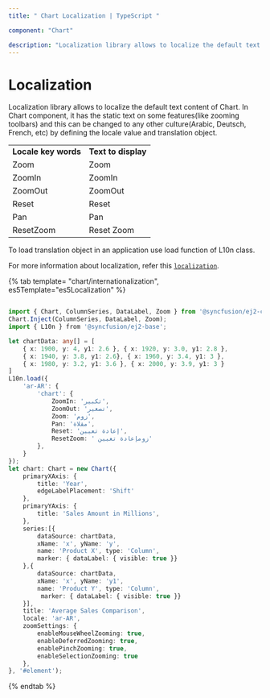 ```yaml
---
title: " Chart Localization | TypeScript "

component: "Chart"

description: "Localization library allows to localize the default text content of Chart."
---
```


# Localization

Localization library allows to localize the default text content of Chart. In Chart component, it has the static text on some features(like zooming toolbars) and this can be changed to any other culture(Arabic, Deutsch, French, etc) by defining the locale value and translation object.

<!-- markdownlint-disable MD033 -->

<table>
<tr>
<td><b>Locale key words</b></td>
<td><b>Text to display</b></td>
</tr>
<tr>
<td>Zoom</td>
<td>Zoom</td>
</tr>
<tr>
<td>ZoomIn</td>
<td>ZoomIn</td>
</tr>
<tr>
<td>ZoomOut</td>
<td>ZoomOut</td>
</tr>
<tr>
<td>Reset</td>
<td>Reset</td>
</tr>
<tr>
<td>Pan</td>
<td>Pan</td>
</tr>
<tr>
<td>ResetZoom</td>
<td>Reset Zoom</td>
</tr>
</table>

To load translation object in an application use load function of L10n class.

For more information about localization, refer this
[`localization`](http://ej2.syncfusion.com/development/react/documentation/base/localization.html).

{% tab template= "chart/internationalization", es5Template="es5Localization" %}

```typescript

import { Chart, ColumnSeries, DataLabel, Zoom } from '@syncfusion/ej2-charts';
Chart.Inject(ColumnSeries, DataLabel, Zoom);
import { L10n } from '@syncfusion/ej2-base';

let chartData: any[] = [
    { x: 1900, y: 4, y1: 2.6 }, { x: 1920, y: 3.0, y1: 2.8 },
    { x: 1940, y: 3.8, y1: 2.6}, { x: 1960, y: 3.4, y1: 3 },
    { x: 1980, y: 3.2, y1: 3.6 }, { x: 2000, y: 3.9, y1: 3 }
]
L10n.load({
    'ar-AR': {
        'chart': {
            ZoomIn: 'تكبير',
            ZoomOut: 'تصغير',
            Zoom: 'زوم',
            Pan: 'مقلاة',
            Reset: 'إعادة تعيين',
            ResetZoom: ' زومإعادة تعيين'
        },
    }
});
let chart: Chart = new Chart({
    primaryXAxis: {
        title: 'Year',
        edgeLabelPlacement: 'Shift'
    },
    primaryYAxis: {
        title: 'Sales Amount in Millions',
    },
    series:[{
        dataSource: chartData,
        xName: 'x', yName: 'y',
        name: 'Product X', type: 'Column',
        marker: { dataLabel: { visible: true }}
    },{
        dataSource: chartData,
        xName: 'x', yName: 'y1',
        name: 'Product Y', type: 'Column',
         marker: { dataLabel: { visible: true }}
    }],
    title: 'Average Sales Comparison',
    locale: 'ar-AR',
    zoomSettings: {
        enableMouseWheelZooming: true,
        enableDeferredZooming: true,
        enablePinchZooming: true,
        enableSelectionZooming: true
    },
}, '#element');

```

{% endtab %}
